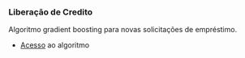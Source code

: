 ### Liberação de Credito

Algoritmo gradient boosting para novas solicitações de empréstimo.


*  [Acesso](https://creditl.streamlit.app/) ao algoritmo

